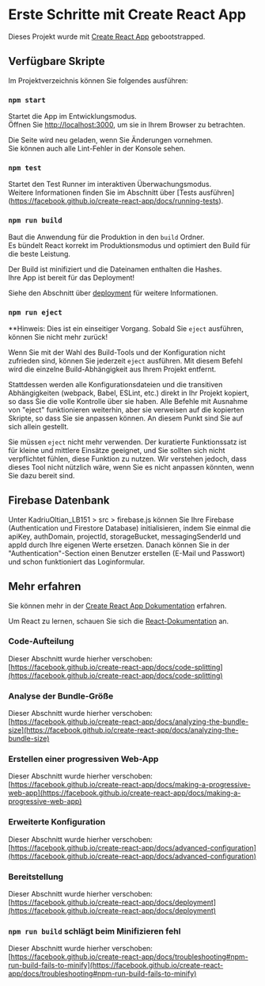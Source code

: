 # Erste Schritte mit Create React App

Dieses Projekt wurde mit [Create React App](https://github.com/facebook/create-react-app) gebootstrapped.

## Verfügbare Skripte

Im Projektverzeichnis können Sie folgendes ausführen:

### `npm start`

Startet die App im Entwicklungsmodus.\
Öffnen Sie [http://localhost:3000](http://localhost:3000), um sie in Ihrem Browser zu betrachten.

Die Seite wird neu geladen, wenn Sie Änderungen vornehmen.\
Sie können auch alle Lint-Fehler in der Konsole sehen.

### `npm test`

Startet den Test Runner im interaktiven Überwachungsmodus.\
Weitere Informationen finden Sie im Abschnitt über [Tests ausführen] (https://facebook.github.io/create-react-app/docs/running-tests).

### `npm run build`

Baut die Anwendung für die Produktion in den `build` Ordner.\
Es bündelt React korrekt im Produktionsmodus und optimiert den Build für die beste Leistung.

Der Build ist minifiziert und die Dateinamen enthalten die Hashes.\
Ihre App ist bereit für das Deployment!

Siehe den Abschnitt über [deployment](https://facebook.github.io/create-react-app/docs/deployment) für weitere Informationen.

### `npm run eject`

**Hinweis: Dies ist ein einseitiger Vorgang. Sobald Sie `eject` ausführen, können Sie nicht mehr zurück!

Wenn Sie mit der Wahl des Build-Tools und der Konfiguration nicht zufrieden sind, können Sie jederzeit `eject` ausführen. Mit diesem Befehl wird die einzelne Build-Abhängigkeit aus Ihrem Projekt entfernt.

Stattdessen werden alle Konfigurationsdateien und die transitiven Abhängigkeiten (webpack, Babel, ESLint, etc.) direkt in Ihr Projekt kopiert, so dass Sie die volle Kontrolle über sie haben. Alle Befehle mit Ausnahme von "eject" funktionieren weiterhin, aber sie verweisen auf die kopierten Skripte, so dass Sie sie anpassen können. An diesem Punkt sind Sie auf sich allein gestellt.

Sie müssen `eject` nicht mehr verwenden. Der kuratierte Funktionssatz ist für kleine und mittlere Einsätze geeignet, und Sie sollten sich nicht verpflichtet fühlen, diese Funktion zu nutzen. Wir verstehen jedoch, dass dieses Tool nicht nützlich wäre, wenn Sie es nicht anpassen könnten, wenn Sie dazu bereit sind.

## Firebase Datenbank

Unter KadriuOltian_LB151 > src > firebase.js können Sie Ihre Firebase (Authentication und Firestore Database) initialisieren, indem Sie einmal die apiKey, authDomain, projectId, storageBucket, messagingSenderId und appId durch Ihre eigenen Werte ersetzen.
Danach können Sie in der "Authentication"-Section einen Benutzer erstellen (E-Mail und Passwort) und schon funktioniert das Loginformular.

## Mehr erfahren

Sie können mehr in der [Create React App Dokumentation](https://facebook.github.io/create-react-app/docs/getting-started) erfahren.

Um React zu lernen, schauen Sie sich die [React-Dokumentation](https://reactjs.org/) an.

### Code-Aufteilung

Dieser Abschnitt wurde hierher verschoben: [https://facebook.github.io/create-react-app/docs/code-splitting](https://facebook.github.io/create-react-app/docs/code-splitting)

### Analyse der Bundle-Größe

Dieser Abschnitt wurde hierher verschoben: [https://facebook.github.io/create-react-app/docs/analyzing-the-bundle-size](https://facebook.github.io/create-react-app/docs/analyzing-the-bundle-size)

### Erstellen einer progressiven Web-App

Dieser Abschnitt wurde hierher verschoben: [https://facebook.github.io/create-react-app/docs/making-a-progressive-web-app](https://facebook.github.io/create-react-app/docs/making-a-progressive-web-app)

### Erweiterte Konfiguration

Dieser Abschnitt wurde hierher verschoben: [https://facebook.github.io/create-react-app/docs/advanced-configuration](https://facebook.github.io/create-react-app/docs/advanced-configuration)

### Bereitstellung

Dieser Abschnitt wurde hierher verschoben: [https://facebook.github.io/create-react-app/docs/deployment](https://facebook.github.io/create-react-app/docs/deployment)

### `npm run build` schlägt beim Minifizieren fehl

Dieser Abschnitt wurde hierher verschoben: [https://facebook.github.io/create-react-app/docs/troubleshooting#npm-run-build-fails-to-minify](https://facebook.github.io/create-react-app/docs/troubleshooting#npm-run-build-fails-to-minify)
